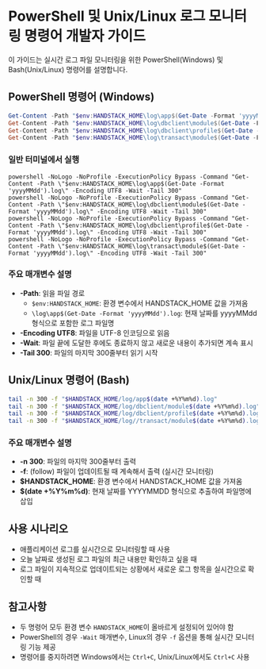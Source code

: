 # PowerShell 및 Unix/Linux 로그 모니터링 명령어 개발자 가이드

이 가이드는 실시간 로그 파일 모니터링을 위한 PowerShell(Windows) 및 Bash(Unix/Linux) 명령어를 설명합니다.

## PowerShell 명령어 (Windows)

```powershell
Get-Content -Path "$env:HANDSTACK_HOME\log\app$(Get-Date -Format 'yyyyMMdd').log" -Encoding UTF8 -Wait -Tail 300
Get-Content -Path "$env:HANDSTACK_HOME\log\dbclient\module$(Get-Date -Format 'yyyyMMdd').log" -Encoding UTF8 -Wait -Tail 300
Get-Content -Path "$env:HANDSTACK_HOME\log\dbclient\profile$(Get-Date -Format 'yyyyMMdd').log" -Encoding UTF8 -Wait -Tail 300
Get-Content -Path "$env:HANDSTACK_HOME\log\transact\module$(Get-Date -Format 'yyyyMMdd').log" -Encoding UTF8 -Wait -Tail 300
```

### 일반 터미널에서 실행
```batch
powershell -NoLogo -NoProfile -ExecutionPolicy Bypass -Command "Get-Content -Path \"$env:HANDSTACK_HOME\log\app$(Get-Date -Format 'yyyyMMdd').log\" -Encoding UTF8 -Wait -Tail 300"
powershell -NoLogo -NoProfile -ExecutionPolicy Bypass -Command "Get-Content -Path \"$env:HANDSTACK_HOME\log\dbclient\module$(Get-Date -Format 'yyyyMMdd').log\" -Encoding UTF8 -Wait -Tail 300"
powershell -NoLogo -NoProfile -ExecutionPolicy Bypass -Command "Get-Content -Path \"$env:HANDSTACK_HOME\log\dbclient\profile$(Get-Date -Format 'yyyyMMdd').log\" -Encoding UTF8 -Wait -Tail 300"
powershell -NoLogo -NoProfile -ExecutionPolicy Bypass -Command "Get-Content -Path \"$env:HANDSTACK_HOME\log\transact\module$(Get-Date -Format 'yyyyMMdd').log\" -Encoding UTF8 -Wait -Tail 300"
```

### 주요 매개변수 설명

- **-Path**: 읽을 파일 경로
  - `$env:HANDSTACK_HOME`: 환경 변수에서 HANDSTACK_HOME 값을 가져옴
  - `\log\app$(Get-Date -Format 'yyyyMMdd').log`: 현재 날짜를 yyyyMMdd 형식으로 포함한 로그 파일명
- **-Encoding UTF8**: 파일을 UTF-8 인코딩으로 읽음
- **-Wait**: 파일 끝에 도달한 후에도 종료하지 않고 새로운 내용이 추가되면 계속 표시
- **-Tail 300**: 파일의 마지막 300줄부터 읽기 시작

## Unix/Linux 명령어 (Bash)

```bash
tail -n 300 -f "$HANDSTACK_HOME/log/app$(date +%Y%m%d).log"
tail -n 300 -f "$HANDSTACK_HOME/log/dbclient/module$(date +%Y%m%d).log"
tail -n 300 -f "$HANDSTACK_HOME/log/dbclient/profile$(date +%Y%m%d).log"
tail -n 300 -f "$HANDSTACK_HOME/log//transact/module$(date +%Y%m%d).log"
```

### 주요 매개변수 설명

- **-n 300**: 파일의 마지막 300줄부터 출력
- **-f**: (follow) 파일이 업데이트될 때 계속해서 출력 (실시간 모니터링)
- **$HANDSTACK_HOME**: 환경 변수에서 HANDSTACK_HOME 값을 가져옴
- **$(date +%Y%m%d)**: 현재 날짜를 YYYYMMDD 형식으로 추출하여 파일명에 삽입

## 사용 시나리오

- 애플리케이션 로그를 실시간으로 모니터링할 때 사용
- 오늘 날짜로 생성된 로그 파일의 최근 내용만 확인하고 싶을 때
- 로그 파일이 지속적으로 업데이트되는 상황에서 새로운 로그 항목을 실시간으로 확인할 때

## 참고사항

- 두 명령어 모두 환경 변수 `HANDSTACK_HOME`이 올바르게 설정되어 있어야 함
- PowerShell의 경우 `-Wait` 매개변수, Linux의 경우 `-f` 옵션을 통해 실시간 모니터링 기능 제공
- 명령어를 중지하려면 Windows에서는 `Ctrl+C`, Unix/Linux에서도 `Ctrl+C` 사용